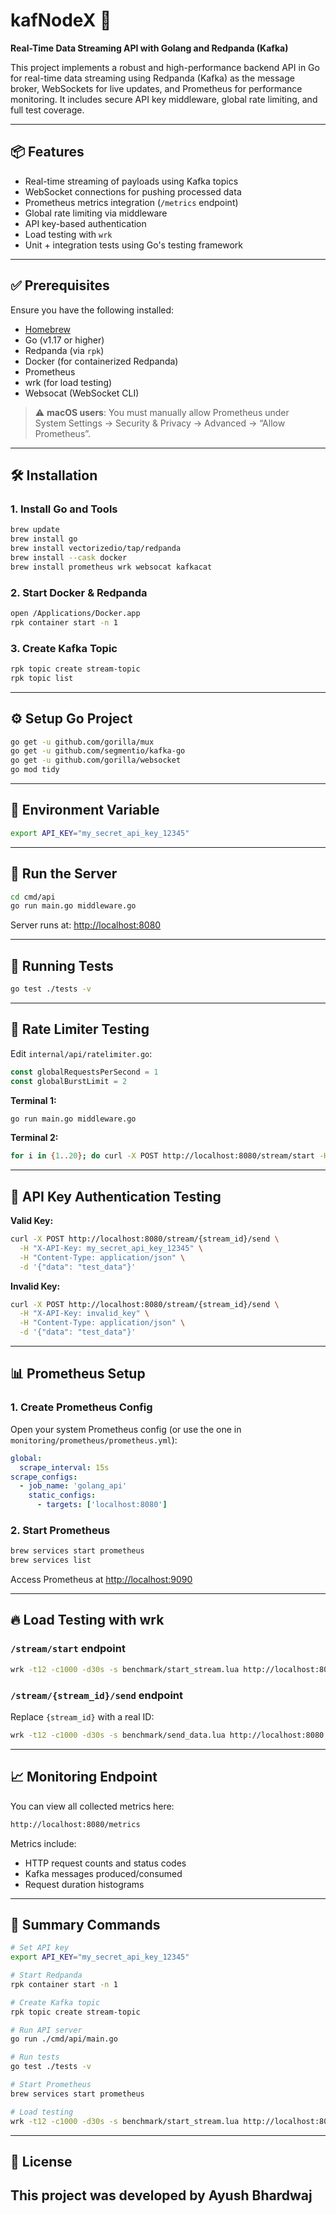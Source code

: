 # kafNodeX 🚀
**Real-Time Data Streaming API with Golang and Redpanda (Kafka)**

This project implements a robust and high-performance backend API in Go for real-time data streaming using Redpanda (Kafka) as the message broker, WebSockets for live updates, and Prometheus for performance monitoring. It includes secure API key middleware, global rate limiting, and full test coverage.

---

## 📦 Features

- Real-time streaming of payloads using Kafka topics
- WebSocket connections for pushing processed data
- Prometheus metrics integration (`/metrics` endpoint)
- Global rate limiting via middleware
- API key-based authentication
- Load testing with `wrk`
- Unit + integration tests using Go's testing framework

---

## ✅ Prerequisites

Ensure you have the following installed:

- [Homebrew](https://brew.sh/)  
- Go (v1.17 or higher)
- Redpanda (via `rpk`)
- Docker (for containerized Redpanda)
- Prometheus
- wrk (for load testing)
- Websocat (WebSocket CLI)

> ⚠️ **macOS users**: You must manually allow Prometheus under  
System Settings → Security & Privacy → Advanced → “Allow Prometheus”.

---

## 🛠 Installation

### 1. Install Go and Tools

```bash
brew update
brew install go
brew install vectorizedio/tap/redpanda
brew install --cask docker
brew install prometheus wrk websocat kafkacat
```

### 2. Start Docker & Redpanda

```bash
open /Applications/Docker.app
rpk container start -n 1
```

### 3. Create Kafka Topic

```bash
rpk topic create stream-topic
rpk topic list
```

---

## ⚙️ Setup Go Project

```bash
go get -u github.com/gorilla/mux
go get -u github.com/segmentio/kafka-go
go get -u github.com/gorilla/websocket
go mod tidy
```

---

## 🔐 Environment Variable

```bash
export API_KEY="my_secret_api_key_12345"
```

---

## 🚀 Run the Server

```bash
cd cmd/api
go run main.go middleware.go
```

Server runs at: [http://localhost:8080](http://localhost:8080)

---

## 🧪 Running Tests

```bash
go test ./tests -v
```

---

## 🔁 Rate Limiter Testing

Edit `internal/api/ratelimiter.go`:
```go
const globalRequestsPerSecond = 1
const globalBurstLimit = 2
```

**Terminal 1:**
```bash
go run main.go middleware.go
```

**Terminal 2:**
```bash
for i in {1..20}; do curl -X POST http://localhost:8080/stream/start -H "X-API-Key: my_secret_api_key_12345"; done
```

---

## 🔑 API Key Authentication Testing

**Valid Key:**
```bash
curl -X POST http://localhost:8080/stream/{stream_id}/send \
  -H "X-API-Key: my_secret_api_key_12345" \
  -H "Content-Type: application/json" \
  -d '{"data": "test_data"}'
```

**Invalid Key:**
```bash
curl -X POST http://localhost:8080/stream/{stream_id}/send \
  -H "X-API-Key: invalid_key" \
  -H "Content-Type: application/json" \
  -d '{"data": "test_data"}'
```

---

## 📊 Prometheus Setup

### 1. Create Prometheus Config

Open your system Prometheus config (or use the one in `monitoring/prometheus/prometheus.yml`):

```yaml
global:
  scrape_interval: 15s
scrape_configs:
  - job_name: 'golang_api'
    static_configs:
      - targets: ['localhost:8080']
```

### 2. Start Prometheus

```bash
brew services start prometheus
brew services list
```

Access Prometheus at [http://localhost:9090](http://localhost:9090)

---

## 🔥 Load Testing with wrk

### `/stream/start` endpoint

```bash
wrk -t12 -c1000 -d30s -s benchmark/start_stream.lua http://localhost:8080
```

### `/stream/{stream_id}/send` endpoint

Replace `{stream_id}` with a real ID:

```bash
wrk -t12 -c1000 -d30s -s benchmark/send_data.lua http://localhost:8080
```

---

## 📈 Monitoring Endpoint

You can view all collected metrics here:

```bash
http://localhost:8080/metrics
```

Metrics include:
- HTTP request counts and status codes
- Kafka messages produced/consumed
- Request duration histograms

---

## 🧾 Summary Commands

```bash
# Set API key
export API_KEY="my_secret_api_key_12345"

# Start Redpanda
rpk container start -n 1

# Create Kafka topic
rpk topic create stream-topic

# Run API server
go run ./cmd/api/main.go

# Run tests
go test ./tests -v

# Start Prometheus
brew services start prometheus

# Load testing
wrk -t12 -c1000 -d30s -s benchmark/start_stream.lua http://localhost:8080
```

---

## 📄 License

This project was developed by **Ayush Bhardwaj** 
---
